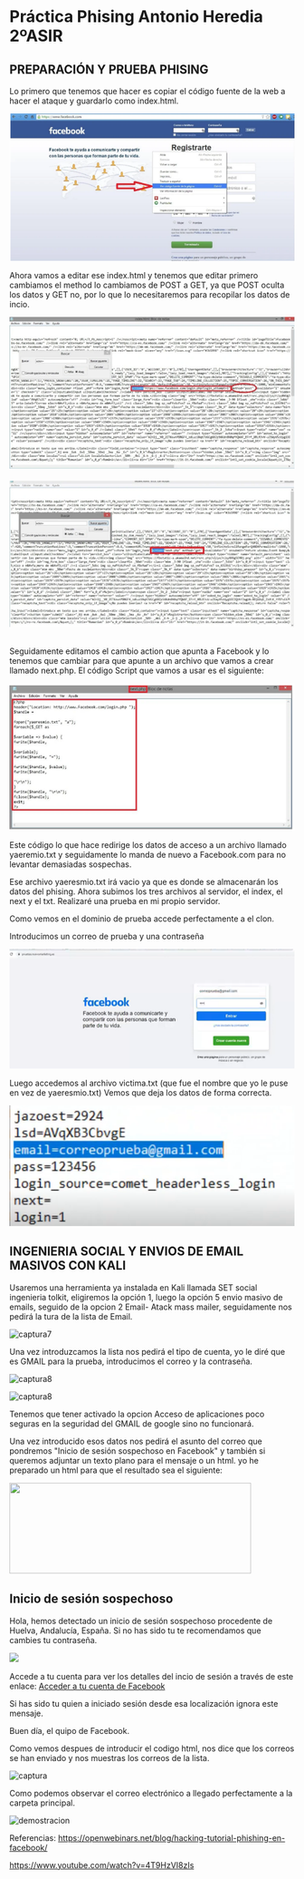 # Práctica Phising Antonio Heredia 2ºASIR


## PREPARACIÓN Y PRUEBA PHISING

Lo primero que tenemos que hacer es copiar el código fuente de la web a hacer el ataque y guardarlo como index.html.

![captura1](https://github.com/antonioherediia/sad_phising/blob/main/capturasPhissing/1.PNG)


Ahora vamos a editar ese index.html y tenemos que editar primero cambiamos el method lo cambiamos de POST a GET, ya que POST oculta los datos y GET no, por lo que lo necesitaremos para recopilar los datos de incio.

![captura2](https://github.com/antonioherediia/sad_phising/blob/main/capturasPhissing/2.PNG)&nbsp;
![captura2](https://github.com/antonioherediia/sad_phising/blob/main/capturasPhissing/3.PNG)&nbsp;



Seguidamente editamos el cambio action que apunta a Facebook y lo tenemos que cambiar para que apunte a un archivo que vamos a crear llamado next.php.
El código Script que vamos a usar es el siguiente:


![captura3](https://github.com/antonioherediia/sad_phising/blob/main/php.PNG)


Este código lo que hace redirige los datos de acceso a un archivo llamado yaeremio.txt y seguidamente lo manda de nuevo a Facebook.com para no levantar demasiadas sospechas.

Ese archivo yaeresmio.txt irá vacio ya que es donde se almacenarán los datos del phising.
Ahora subimos los tres archivos al servidor, el index, el next y el txt.
Realizaré una prueba en mi propio servidor.

Como vemos en el dominio de prueba accede perfectamente a el clon.

Introducimos un correo de prueba y una contraseña

![captura5](https://github.com/antonioherediia/sad_phising/blob/main/capturasPhissing/clon.PNG)


Luego accedemos al archivo victima.txt (que fue el nombre que yo le puse en vez de yaeresmio.txt)
Vemos que deja los datos de forma correcta.	

![captura6](https://github.com/antonioherediia/sad_phising/blob/main/capturasPhissing/clon2.PNG)


## INGENIERIA SOCIAL Y ENVIOS DE EMAIL MASIVOS CON KALI

Usaremos una herramienta ya instalada en Kali llamada SET social ingenieria tolkit, eligiremos la opción 1, luego la opción 5 envio masivo de emails, seguido de la opcion 2 Email- Atack mass mailer, seguidamente nos pedirá la tura de la lista de Email.

![captura7](https://www.nuevomarketing.es/wp-content/uploads/2021/10/1.png)

Una vez introduzcamos la lista nos pedirá el tipo de cuenta, yo le diré que es GMAIL para la prueba, introducimos el correo y la contraseña.

![captura8](https://www.nuevomarketing.es/wp-content/uploads/2021/10/2.png)

![captura8](https://www.nuevomarketing.es/wp-content/uploads/2021/10/Captura.png)


Tenemos que tener activado la opcion Acceso de aplicaciones poco seguras en la seguridad del GMAIL de google sino no funcionará.

Una vez introducido esos datos nos pedirá el asunto del correo que pondremos "Inicio de sesión sospechoso en Facebook" y también si queremos adjuntar un texto plano para el mensaje o un html. yo he preparado un html para que el resultado sea el siguiente:


<body>
	<img src="https://upload.wikimedia.org/wikipedia/commons/thumb/7/7c/Facebook_New_Logo_%282015%29.svg/2560px-Facebook_New_Logo_%282015%29.svg.png" width="426.6" height="160.3" />

<h2> Inicio de sesión sospechoso </h2>
  <p>Hola, hemos detectado un inicio de sesión sospechoso procedente de Huelva, Andalucía, España. Si no has sido tu te recomendamos que cambies tu contraseña.</p>
  <img src="https://huelvaya.es/wp-content/uploads/2019/10/google-maps-huelva.jpg"/>
  <p> Accede a tu cuenta para ver los detalles del incio de sesión a través de este enlace: <a href="pruebas.nuevomarketing.es">Acceder a tu cuenta de Facebook</a>
  <p> Si has sido tu quien a iniciado sesión desde esa localización ignora este mensaje.
  <p> Buen día, el quipo de Facebook.


</body>


Como vemos despues de introducir el codigo html, nos dice que los correos se han enviado y nos muestras los correos de la lista.

![captura ](https://user-images.githubusercontent.com/92330266/138097997-d5b0abe7-0874-4170-87d8-1049a4a0824e.png)


Como podemos observar el correo electrónico a llegado perfectamente a la carpeta principal.


![demostracion](https://www.nuevomarketing.es/wp-content/uploads/2021/10/WhatsApp-Image-2021-10-20-at-15.04.14.jpeg)

Referencias:
https://openwebinars.net/blog/hacking-tutorial-phishing-en-facebook/


https://www.youtube.com/watch?v=4T9HzVI8zIs
